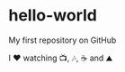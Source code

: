 # hello-world
My first repository on GitHub

I :heart: watching :tv:, :notes:, :coffee: and :mountain:
